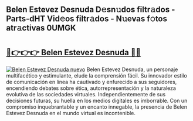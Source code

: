 ## Belen Estevez Desnuda D𝚎sn𝚞dos filtr𝚊dos - Parts-dHT Vid𝚎os filtr𝚊dos - N𝚞evas f𝚘tos atr𝚊ctivas 0UMGK

# <h2><a href="http://mbcfj9h.tromn.icu/?c=Belen+Estevez+Desnuda">🔗👉👉👉 Belen Estevez Desnuda 🔗🔗</a></h2>

[![Belen Estevez Desnuda nuevo](https://i.imgur.com/pEAQMta.gif)](http://mbcfj9h.tromn.icu/?c=Belen+Estevez+Desnuda)
Belen Estevez Desnuda, un personaje multifacético y estimulante, elude la comprensión fácil. Su innovador estilo de comunicación en línea ha cautivado y enfurecido a sus seguidores, encendiendo debates sobre ética, autorrepresentación y la naturaleza evolutiva de las sociedades virtuales. Independientemente de sus decisiones futuras, su huella en los medios digitales es imborrable. Con un compromiso inquebrantable y un encanto innegable, la presencia de Belen Estevez Desnuda en el mundo virtual es incontenible.
